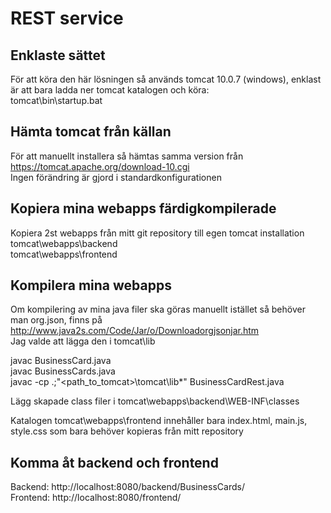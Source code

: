 # REST service

## Enklaste sättet
För att köra den här lösningen så används tomcat 10.0.7 (windows), enklast är att bara ladda ner tomcat katalogen och köra:  
tomcat\bin\startup.bat

## Hämta tomcat från källan
För att manuellt installera så hämtas samma version från https://tomcat.apache.org/download-10.cgi  
Ingen förändring är gjord i standardkonfigurationen

## Kopiera mina webapps färdigkompilerade
Kopiera 2st webapps från mitt git repository till egen tomcat installation  
tomcat\webapps\backend  
tomcat\webapps\frontend

## Kompilera mina webapps
Om kompilering av mina java filer ska göras manuellt istället så behöver man org.json, finns på http://www.java2s.com/Code/Jar/o/Downloadorgjsonjar.htm  
Jag valde att lägga den i tomcat\lib  
  
javac BusinessCard.java  
javac BusinessCards.java  
javac -cp .;"<path_to_tomcat>\tomcat\lib\*" BusinessCardRest.java  
  
Lägg skapade class filer i tomcat\webapps\backend\WEB-INF\classes   
  
Katalogen tomcat\webapps\frontend innehåller bara index.html, main.js, style.css som bara behöver kopieras från mitt repository  

## Komma åt backend och frontend
Backend: http://localhost:8080/backend/BusinessCards/  
Frontend: http://localhost:8080/frontend/